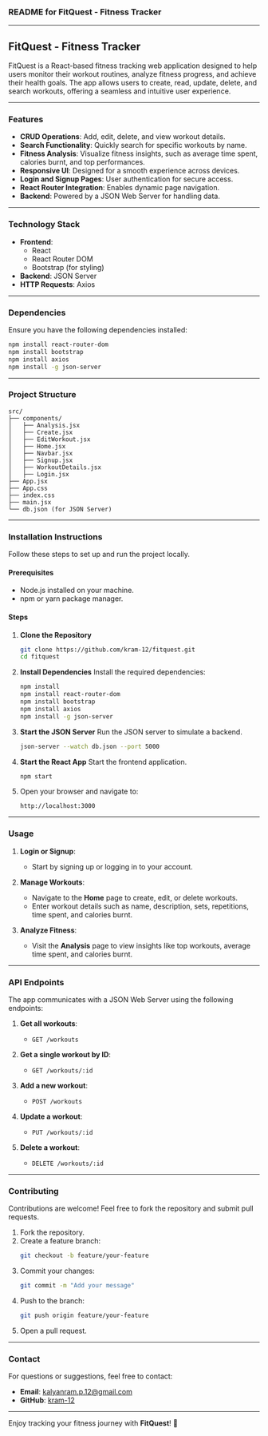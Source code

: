### **README for FitQuest - Fitness Tracker**

---

## **FitQuest - Fitness Tracker**

FitQuest is a React-based fitness tracking web application designed to help users monitor their workout routines, analyze fitness progress, and achieve their health goals. The app allows users to create, read, update, delete, and search workouts, offering a seamless and intuitive user experience.

---

### **Features**

- **CRUD Operations**: Add, edit, delete, and view workout details.
- **Search Functionality**: Quickly search for specific workouts by name.
- **Fitness Analysis**: Visualize fitness insights, such as average time spent, calories burnt, and top performances.
- **Responsive UI**: Designed for a smooth experience across devices.
- **Login and Signup Pages**: User authentication for secure access.
- **React Router Integration**: Enables dynamic page navigation.
- **Backend**: Powered by a JSON Web Server for handling data.

---

### **Technology Stack**

- **Frontend**: 
  - React
  - React Router DOM
  - Bootstrap (for styling)
- **Backend**: JSON Server
- **HTTP Requests**: Axios

---

### **Dependencies**

Ensure you have the following dependencies installed:
```bash
npm install react-router-dom
npm install bootstrap
npm install axios
npm install -g json-server
```

---

### **Project Structure**

```plaintext
src/
├── components/
│   ├── Analysis.jsx
│   ├── Create.jsx
│   ├── EditWorkout.jsx
│   ├── Home.jsx
│   ├── Navbar.jsx
│   ├── Signup.jsx
│   ├── WorkoutDetails.jsx
│   ├── Login.jsx
├── App.jsx
├── App.css
├── index.css
├── main.jsx
└── db.json (for JSON Server)
```

---

### **Installation Instructions**

Follow these steps to set up and run the project locally.

#### **Prerequisites**
- Node.js installed on your machine.
- npm or yarn package manager.

#### **Steps**
1. **Clone the Repository**
   ```bash
   git clone https://github.com/kram-12/fitquest.git
   cd fitquest
   ```

2. **Install Dependencies**
   Install the required dependencies:
   ```bash
   npm install
   npm install react-router-dom
   npm install bootstrap
   npm install axios
   npm install -g json-server
   ```

3. **Start the JSON Server**
   Run the JSON server to simulate a backend.
   ```bash
   json-server --watch db.json --port 5000
   ```

4. **Start the React App**
   Start the frontend application.
   ```bash
   npm start
   ```

5. Open your browser and navigate to:
   ```
   http://localhost:3000
   ```

---

### **Usage**

1. **Login or Signup**:
   - Start by signing up or logging in to your account.

2. **Manage Workouts**:
   - Navigate to the **Home** page to create, edit, or delete workouts.
   - Enter workout details such as name, description, sets, repetitions, time spent, and calories burnt.

3. **Analyze Fitness**:
   - Visit the **Analysis** page to view insights like top workouts, average time spent, and calories burnt.

---

### **API Endpoints**

The app communicates with a JSON Web Server using the following endpoints:

1. **Get all workouts**:
   - `GET /workouts`

2. **Get a single workout by ID**:
   - `GET /workouts/:id`

3. **Add a new workout**:
   - `POST /workouts`

4. **Update a workout**:
   - `PUT /workouts/:id`

5. **Delete a workout**:
   - `DELETE /workouts/:id`

---

### **Contributing**

Contributions are welcome! Feel free to fork the repository and submit pull requests.

1. Fork the repository.
2. Create a feature branch:
   ```bash
   git checkout -b feature/your-feature
   ```
3. Commit your changes:
   ```bash
   git commit -m "Add your message"
   ```
4. Push to the branch:
   ```bash
   git push origin feature/your-feature
   ```
5. Open a pull request.

---

### **Contact**

For questions or suggestions, feel free to contact:
- **Email**: kalyanram.p.12@gmail.com
- **GitHub**: [kram-12](https://github.com/kram-12)

---

Enjoy tracking your fitness journey with **FitQuest**! 🚀